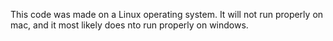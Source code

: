 This code was made on a Linux operating system. It will not run properly on mac, and it most likely does nto run properly on windows.
